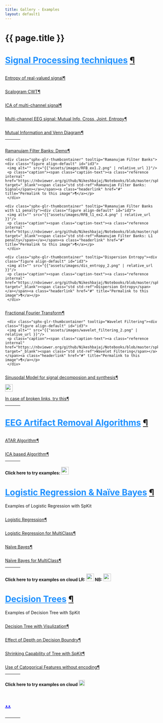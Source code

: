 ```yaml
---
title: Gallery - Examples
layout: default1
---
```


# {{ page.title }}

<!--
You can use HTML elements in Markdown, such as the comment element, and they won't
be affected by a markdown parser. However, if you create an HTML element in your
markdown file, you cannot use markdown syntax within that element's contents.
-->
<div id="index-grid-full" class="section group">
   <span id="id1"></span><h1 style="text-align:left;"><a style="color:DodgerBlue;" class="toc-backref" href="#SP"><span class="section-number"></span>Signal Processing techniques</a>
   <a class="headerlink" href="#signal-processing" title="Permalink to this headline">¶</a></h1>
   <p style="text-align:left;"></p>

   <div class="sphx-glr-thumbcontainer" tooltip="Computing entropy of real-valued signal.">
     <div class="figure align-default" id="">
     <img alt="" src="{{"assets/images/entropy_1.jpg" | relative_url }}"/>
     <p class="caption"><span class="caption-text"><a class="reference internal" href="https://nbviewer.org/github/Nikeshbajaj/Notebooks/blob/master/spkit/SP/Entropy_example.ipynb"  target="_blank"><span class="std std-ref">Entropy of real-valued signal</span></a></span><a class="headerlink" href="#" title="Permalink to this image">¶</a></p>
     </div>
   </div>
   <div class="toctree-wrapper compound"></div>
   <div class="sphx-glr-thumbcontainer" tooltip="Scalogram CWT with different wavelets"><div class="figure align-default" id="id3">
     <img alt="" src="{{"assets/images/cwt.jpg" | relative_url }}"/>
     <p class="caption"><span class="caption-text"><a class="reference internal" href="https://nbviewer.org/github/Nikeshbajaj/Notebooks/blob/master/spkit/SP/ScalogramCWT_v0.0.9.2.ipynb" target="_blank"><span class="std std-ref">Scalogram CWT</span></a></span><a class="headerlink" href="#" title="Permalink to this image">¶</a></p>
     </div>
   </div>
   <div class="sphx-glr-thumbcontainer" tooltip="ICA of EEG signal"><div class="figure align-default" id="id3">
     <img alt="" src="{{"assets/images/ICA_EEG_3.jpg" | relative_url }}"/>
     <p class="caption"><span class="caption-text"><a class="reference internal" href="https://nbviewer.org/github/Nikeshbajaj/Notebooks/blob/master/spkit/SP/ICA_EEG_example.ipynb" target="_blank"><span class="std std-ref">ICA of multi-channel signal</span></a></span><a class="headerlink" href="#" title="Permalink to this image">¶</a></p>
     </div>
   </div>
   <div class="sphx-glr-thumbcontainer" tooltip="Multi-channel EEG analysis with Information Theory"><div class="figure align-default" id="id3">
     <img alt="" src="{{"assets/images/EEG_it4.png" | relative_url }}"/>
     <p class="caption"><span class="caption-text"><a class="reference internal" href="https://nbviewer.org/github/Nikeshbajaj/Notebooks/blob/master/spkit/SP/Entropy_EEG_Example.ipynb" target="_blank"><span class="std std-ref">Multi-channel EEG signal: Mutual Info, Cross, Joint, Entropy</span></a></span><a class="headerlink" href="#" title="Permalink to this image">¶</a></p>
     </div>
   </div>
   <div class="sphx-glr-thumbcontainer" tooltip="Venn Diagram and Mutual Info."><div class="figure align-default" id="id3">
     <img alt="" src="{{"assets/images/MutualInfo_Venn_1.gif" | relative_url }}"/>
     <p class="caption"><span class="caption-text"><a class="reference internal" href="https://mybinder.org/v2/gh/Nikeshbajaj/Notebooks/master?urlpath=lab/tree/spkit_SP" target="_blank"><span class="std std-ref">Mutual Information and Venn Diagram</span></a></span><a class="headerlink" href="#" title="Permalink to this image">¶</a></p>
     </div>
   </div>
   
   <div class="toctree-wrapper compound"></div>
   <hr width="10%">
   
   <div class="sphx-glr-thumbcontainer" tooltip="Ramanujam Filter Banks: Demo"><div class="figure align-default" id="id3">
     <img alt="" src="{{"assets/images/RFB_ex2.2.png" | relative_url }}"/>
     <p class="caption"><span class="caption-text"><a class="reference internal" href="https://nbviewer.org/github/Nikeshbajaj/Notebooks/blob/master/spkit/SP/Ramanujan_Filter_Banks_for_Period_Estimation_Demo_examples.ipynb" target="_blank"><span class="std std-ref">Ramanujam Filter Banks: Demo</span></a></span><a class="headerlink" href="#" title="Permalink to this image">¶</a></p>
     </div>
   </div>
   
    <div class="sphx-glr-thumbcontainer" tooltip="Ramanujam Filter Banks"><div class="figure align-default" id="id3">
     <img alt="" src="{{"assets/images/RFB_ex1.2.png" | relative_url }}"/>
     <p class="caption"><span class="caption-text"><a class="reference internal" href="https://nbviewer.org/github/Nikeshbajaj/Notebooks/blob/master/spkit/SP/Ramanujan_Filter_Banks_for_Period_Estimation_from_signal.ipynb" target="_blank"><span class="std std-ref">Ramanujam Filter Banks: Signal</span></a></span><a class="headerlink" href="#" title="Permalink to this image">¶</a></p>
     </div>
   </div>
   
    <div class="sphx-glr-thumbcontainer" tooltip="Ramanujam Filter Banks with L1 penalty"><div class="figure align-default" id="id3">
     <img alt="" src="{{"assets/images/RFB_l1_ex2.4.png" | relative_url }}"/>
     <p class="caption"><span class="caption-text"><a class="reference internal" href="https://nbviewer.org/github/Nikeshbajaj/Notebooks/blob/master/spkit/SP/Ramanujan_Filter_Banks_for_Period_Estimation_with_sparse_penalty.ipynb" target="_blank"><span class="std std-ref">Ramanujam Filter Banks: L1 penalty</span></a></span><a class="headerlink" href="#" title="Permalink to this image">¶</a></p>
     </div>
   </div>
   
   
    <div class="sphx-glr-thumbcontainer" tooltip="Dispersion Entropy"><div class="figure align-default" id="id3">
     <img alt="" src="{{"assets/images/dis_entropy_2.png" | relative_url }}"/>
     <p class="caption"><span class="caption-text"><a class="reference internal" href="https://nbviewer.org/github/Nikeshbajaj/Notebooks/blob/master/spkit/SP/Dispersion_Entropy_1_demo_EEG.ipynb" target="_blank"><span class="std std-ref">Dispersion Entropy</span></a></span><a class="headerlink" href="#" title="Permalink to this image">¶</a></p>
     </div>
   </div>
   
   <div class="sphx-glr-thumbcontainer" tooltip="Fractional Fourier Transform"><div class="figure align-default" id="id3">
     <img alt="" src="{{"assets/images/frft_sin_3.gif" | relative_url }}"/>
     <p class="caption"><span class="caption-text"><a class="reference internal" href="https://nbviewer.org/github/Nikeshbajaj/Notebooks/blob/master/spkit/SP/FRFT_demo_sine.ipynb" target="_blank"><span class="std std-ref">Fractional Fourier Transform</span></a></span><a class="headerlink" href="#" title="Permalink to this image">¶</a></p>
     </div>
   </div>
   
     <div class="sphx-glr-thumbcontainer" tooltip="Wavelet Filtering"><div class="figure align-default" id="id3">
     <img alt="" src="{{"assets/images/wavelet_filtering_2.png" | relative_url }}"/>
     <p class="caption"><span class="caption-text"><a class="reference internal" href="https://nbviewer.org/github/Nikeshbajaj/Notebooks/blob/master/spkit/SP/Wavelet_Filtering_1_demo.ipynb" target="_blank"><span class="std std-ref">Wavelet Filtering</span></a></span><a class="headerlink" href="#" title="Permalink to this image">¶</a></p>
     </div>
   </div>
   
   <div class="sphx-glr-thumbcontainer" tooltip="Sinusodal Model"><div class="figure align-default" id="id3">
     <img alt="" src="{{"assets/images/sinusodal_model_2.png" | relative_url }}"/>
     <p class="caption"><span class="caption-text"><a class="reference internal" href="https://mybinder.org/v2/gh/Nikeshbajaj/Notebooks/master?urlpath=lab/tree/spkit/SP" target="_blank"><span class="std std-ref">Sinusodal Model for signal decomposion and synthesis</span></a></span><a class="headerlink" href="#" title="Permalink to this image">¶</a></p>
     </div>
   </div>
   
   
   <div class="sphx-glr-thumbcontainer" tooltip="Binder Links"><div class="figure align-default" id="id3">
     <img alt="" src="https://mybinder.org/badge_logo.svg" height="25em"/>
     <p class="caption"><span class="caption-text"><a class="reference internal" href="https://mybinder.org/v2/gh/Nikeshbajaj/Notebooks/master?urlpath=lab/tree/spkit_SP" target="_blank"><span class="std std-ref">In case of broken links, try this</span></a></span><a class="headerlink" href="#" title="Permalink to this image">¶</a></p>
     </div>
   </div>
   
   
   
   <div class="toctree-wrapper compound"></div>
   <hr width="10%">
   
   <span id="id1"></span><h1 style="text-align:left;"><a style="color:DodgerBlue;" class="toc-backref" href="#EEG"><span class="section-number"></span>EEG Artifact Removal Algorithms</a>
   <a class="headerlink" href="#artifact-eeg" title="Permalink to this headline">¶</a></h1>
   <p style="text-align:left;"></p>
   
  <div class="sphx-glr-thumbcontainer" tooltip="Automatic and Tunable Artifact Removal Algorithm.">
     <div class="figure align-default" id="">
     <img alt="" src="{{"assets/images/ATAR_Beta_tune_2.gif" | relative_url }}"/>
     <p class="caption"><span class="caption-text"><a class="reference internal" href="https://nbviewer.org/github/Nikeshbajaj/Notebooks/blob/master/spkit/SP/ATAR_Algorithm_EEG_Artifact_Removal.ipynb"  target="_blank"><span class="std std-ref">ATAR Algorithm</span></a></span><a class="headerlink" href="#" title="Permalink to this image">¶</a></p>
     </div>
   </div>
  <div class="sphx-glr-thumbcontainer" tooltip="ICA based Artifact Removal Algorithm.">
     <div class="figure align-default" id="">
     <img alt="" src="{{"assets/images/ICA_Artifact_Removal.png" | relative_url }}"/>
     <p class="caption"><span class="caption-text"><a class="reference internal" href="https://nbviewer.org/github/Nikeshbajaj/Notebooks/blob/master/spkit/SP/ICA_based_Artifact_Removal.ipynb"  target="_blank"><span class="std std-ref">ICA based Algorithm</span></a></span><a class="headerlink" href="#" title="Permalink to this image">¶</a></p>
     </div>
   </div>
   <div class="toctree-wrapper compound"></div>
   <hr width="10%">
   <h4 style="text-align:left;">Click here to try examples: <a class="reference external" href="https://mybinder.org/v2/gh/Nikeshbajaj/Notebooks/master?urlpath=lab/tree/spkit_SP" target="_blank"><img src="https://mybinder.org/badge_logo.svg" height="25em"></a> </h4>
 </div>
 
 
 <div id="index-grid-half" class="section group">
 <span id="id1"></span><h1 style="text-align:left;"><a style="color:DodgerBlue;" class="toc-backref" href="#LR"><span class="section-number"></span>Logistic Regression & Naïve Bayes</a>
 <a class="headerlink" href="#tutorial-examples" title="Permalink to this headline">¶</a></h1>
 <p style="text-align:left;">Examples of Logistic Regression with SpKit</p>
 <div class="sphx-glr-thumbcontainer" tooltip="An example to demonstrate the visulization of Logistic Regression while training and plotting resulting weights.">
   <div class="figure align-default" id="">
   <img alt="" src="{{"assets/images/LR_v1.gif" | relative_url }}"/>
   <p class="caption"><span class="caption-text"><a class="reference internal" href="https://nbviewer.jupyter.org/github/Nikeshbajaj/Notebooks/blob/master/spkit_ML/LogisticRegression/1_LogisticRegression_examples_spkit.ipynb"  target="_blank"><span class="std std-ref">Logistic Regression</span></a></span><a class="headerlink" href="#" title="Permalink to this image">¶</a></p>
   </div>
 </div>

 <div class="toctree-wrapper compound"></div>

 <div class="sphx-glr-thumbcontainer" tooltip="Analysing weights"><div class="figure align-default" id="id3">
   <img alt="" src="{{"assets/images/LR_v2.png" | relative_url }}"/>
   <p class="caption"><span class="caption-text"><a class="reference internal" href="https://nbviewer.jupyter.org/github/Nikeshbajaj/Notebooks/blob/master/spkit_ML/LogisticRegression/2_LogisticRegression_Examples_spkitV0.0.9.ipynb" target="_blank"><span class="std std-ref">Logistic Regression for MultiClass</span></a></span><a class="headerlink" href="#" title="Permalink to this image">¶</a></p>
   </div>
 </div>

 <div class="sphx-glr-thumbcontainer" tooltip="Naive Bayes"><div class="figure align-default" id="id3">
   <img alt="" src="{{"assets/images/Bayes_rule.png" | relative_url }}"/>
   <p class="caption"><span class="caption-text"><a class="reference internal" href="https://nbviewer.jupyter.org/github/Nikeshbajaj/Notebooks/blob/master/spkit_ML/NaiveBayes/1_NaiveBayes_example_spkit.ipynb"><span class="std std-ref">Naïve Bayes</span></a></span><a class="headerlink" href="#" title="Permalink to this image">¶</a></p>
   </div>
 </div>

 <div class="sphx-glr-thumbcontainer" tooltip="Analysing weights"><div class="figure align-default" id="id3">
   <img alt="" src="{{"assets/images/NaiveBayes_1.png" | relative_url }}"/>
   <p class="caption"><span class="caption-text"><a class="reference internal" href="https://nbviewer.jupyter.org/github/Nikeshbajaj/Notebooks/blob/master/spkit_ML/NaiveBayes/1_NaiveBayes_example_spkit.ipynb" target="_blank"><span class="std std-ref">Naïve Bayes for MultiClass</span></a></span><a class="headerlink" href="#" title="Permalink to this image">¶</a></p>
   </div>
 </div>


 <div class="toctree-wrapper compound"></div>
 <hr width="10%">
 <h4 style="text-align:left;">Click here to try examples on cloud LR: <a class="reference external" href="https://mybinder.org/v2/gh/Nikeshbajaj/Notebooks/master?urlpath=lab/tree/spkit_ML/LogisticRegression" target="_blank"><img src="https://mybinder.org/badge_logo.svg" height="25em"></a> NB: <a class="reference external" href="https://mybinder.org/v2/gh/Nikeshbajaj/Notebooks/master?urlpath=lab/tree/spkit_ML/NaiveBayes"><img src="https://mybinder.org/badge_logo.svg" height="25em"></a></h4>
 </div>

 <div id="index-grid-half" class="section group">
 <span id="id1"></span><h1 style="text-align:left;"><a style="color:DodgerBlue;" class="toc-backref" href="#trees"><span class="section-number"></span>Decision Trees</a>
 <a class="headerlink" href="#tutorial-examples" title="Permalink to this headline">¶</a></h1>
 <p style="text-align:left;">Examples of Decision Tree with SpKit</p>

 <div class="sphx-glr-thumbcontainer" tooltip="An example to demonstrate the visulization of tree while training and plotting resulting tree.">
   <div class="figure align-default" id="">
   <img alt="" src="{{"assets/images/tree-viz.gif" | relative_url }}"/>
   <p class="caption"><span class="caption-text"><a class="reference internal" href="https://nbviewer.jupyter.org/github/Nikeshbajaj/Notebooks/blob/master/spkit/0.0.9/ML/Trees/1_DecisionTree_Visualization_spkit_v0.0.9.ipynb" target="_blank"><span class="std std-ref">Decision Tree with Visulization</span></a></span><a class="headerlink" href="#" title="Permalink to this image">¶</a></p>
   </div>
 </div>

 <div class="toctree-wrapper compound"></div>

 <div class="sphx-glr-thumbcontainer" tooltip="Analysing depth and decision boundries"><div class="figure align-default" id="id3">
   <img alt="" src="{{"assets/images/trees-grid.png" | relative_url }}"/>
   <p class="caption"><span class="caption-text"><a class="reference internal" href="https://nbviewer.jupyter.org/github/Nikeshbajaj/Notebooks/blob/master/spkit/0.0.9/ML/Trees/2_ClassificationTrees_Depth_DecisionBoundaries_spkit_v0.0.9.ipynb" target="_blank"><span class="std std-ref">Effect of Depth on Decision Boundry</span></a></span><a class="headerlink" href="#" title="Permalink to this image">¶</a></p>
   </div>
 </div>

 <div class="toctree-wrapper compound"></div>

 <div class="sphx-glr-thumbcontainer" tooltip="AN example to show the shrinking capability of tree from SpKit"><div class="figure align-default" id="id4">
   <img alt="" src="{{"assets/images/tree-shrink.png" | relative_url }}"/>
   <p class="caption"><span class="caption-text"><a class="reference internal" href="https://nbviewer.jupyter.org/github/Nikeshbajaj/Notebooks/blob/master/spkit/0.0.9/ML/Trees/3_DecisionTrees_ShrinkingCapability_spkit_v0.0.9.ipynb" target="_blank"><span class="std std-ref">Shrinking Capability of Tree with SpKit</span></a></span><a class="headerlink" href="#i" title="Permalink to this image">¶</a></p>
   </div>
 </div>

 <div class="toctree-wrapper compound"></div>

 <div class="sphx-glr-thumbcontainer" tooltip="An example showing how to use catogorical features without need of any enconding"><div class="figure align-default" id="id5">
   <img alt="" src="{{"assets/images/tree-cat.png" | relative_url }}"/>
   <p class="caption"><span class="caption-text"><a class="reference internal" href="https://nbviewer.jupyter.org/github/Nikeshbajaj/Notebooks/blob/master/spkit/0.0.9/ML/Trees/4_DecisionTrees_CatogoricalFeatures_spkit_v0.0.9.ipynb" target="_blank"><span class="std std-ref">Use of Catogorical Features without encoding</span></a></span><a class="headerlink" href="#id5" title="Permalink to this image">¶</a></p>
   </div>
 </div>
 <div class="toctree-wrapper compound"></div>
 <hr width="10%">
 <h4 style="text-align:left;">Click here to try examples on cloud <a class="reference external" href="https://mybinder.org/v2/gh/Nikeshbajaj/Notebooks/master?urlpath=lab/tree/spkit/0.0.9/ML/Trees" target="_blank"><img src="https://mybinder.org/badge_logo.svg" height="20em"></a>
 </h4>
 </div>


 <div id="index-grid-half" class="section group">
 <span id="id1"></span><h1 style="text-align:left;"><a style="color:blue;" class="toc-backref" href="#logit"><span class="section-number"></span>..</a>
   <hr width="10%">
   <!--<h3 style="text-align:left;">More to come ..</h3> -->

 <!--</div>-->
<!--
 <div id="index-grid-half" class="section group">
 <span id="id1"></span><h1 style="text-align:left;"><a style="color:blue;" class="toc-backref" href="#RF"><span class="section-number"></span>Random Forest</a>
 <a class="headerlink" href="#tutorial-examples" title="Permalink to this headline">¶</a></h1>
 <p style="text-align:left;">Examples with SpKit</p>
 </div>
-->
   
<!--
 <div id="index-grid-half" class="section group">
 <span id="id1"></span><h1 style="text-align:left;"><a style="color:blue;" class="toc-backref" href="#SVM"><span class="section-number"></span>Spport Vector Machine</a>
 <a class="headerlink" href="#tutorial-examples" title="Permalink to this headline">¶</a></h1>
 <p style="text-align:left;">Examples with SpKit</p>
 </div>
-->
<!--
 <div id="index-grid-half" class="section group">
 <span id="id1"></span><h1 style="text-align:left;"><a style="color:blue;" class="toc-backref" href="#NN"><span class="section-number"></span>Neural Networks</a>
 <a class="headerlink" href="#tutorial-examples" title="Permalink to this headline">¶</a></h1>
 <p style="text-align:left;">Examples with SpKit</p>
 </div>
-->
<!--
 <div id="index-grid-half" class="section group">
 <span id="id1"></span><h1 style="text-align:left;"><a style="color:blue;" class="toc-backref" href="#ensemble"><span class="section-number"></span>Ensemble Approach</a>
 <a class="headerlink" href="#tutorial-examples" title="Permalink to this headline">¶</a></h1>
 <p style="text-align:left;">Examples with SpKit</p>
 </div>
-->
 </div>
  
   
<!--
 <div id="index-grid-full" class="section group"></div>
 <div id="getting-started"><a href="{{"userguide" | relative_url }}" class="btn btn-primary">Getting Started</a></div>
 <div id="index-grid-full" class="section group"></div>
-->
